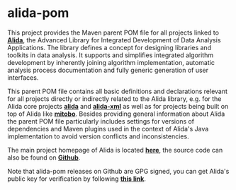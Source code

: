 # alida-pom
This project provides the Maven parent POM file for all projects linked to [**Alida**](http://www.informatik.uni-halle.de/alida), the Advanced Library for Integrated Development of Data Analysis Applications. The library defines a concept for designing libraries and toolkits in data analysis. It supports and simplifies integrated algorithm development by inherently joining algorithm implementation, automatic analysis process documentation and fully generic generation of user interfaces.

This parent POM file contains all basic definitions and declarations relevant for all projects directly or indirectly related to the Alida library, e.g. for the Alida core projects [**alida**](https://github.com/alida-hub/alida) and [**alida-xml**](https://github.com/alida-hub/alida.xml) as well as for projects being built on top of Alida like [**mitobo**](https://github.com/mitobo-hub/mitobo). Besides providing general information about Alida the parent POM file particularly includes settings for versions of dependencies and Maven plugins used in the context of Alida's Java implementation to avoid version conflicts and inconsistencies.

The main project homepage of Alida is located [**here**](http://www.informatik.uni-halle.de/alida), the source code can also be found on [**Github**](https://github.com/alida-hub/alida).

Note that alida-pom releases on Github are GPG signed, you can get Alida's public key for verification by following [**this link**](https://pgp.mit.edu/pks/lookup?op=get&search=0x72C17EF19A4D2F66).
